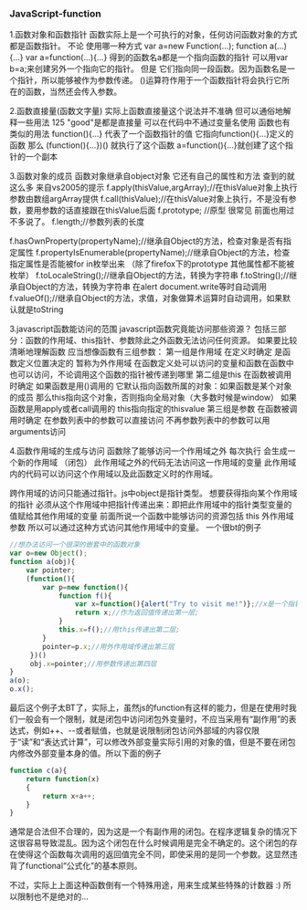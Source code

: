 ### JavaScript-function

1.函数对象和函数指针
函数实际上是一个可执行的对象，任何访问函数对象的方式都是函数指针。
不论 使用哪一种方式
var a=new Function(...);
function a(...){...}
var a=function(...){...}
得到的函数名a都是一个指向函数的指针 可以用var b=a;来创建另外一个指向它的指针。
但是 它们指向同一段函数。因为函数名是一个指针，所以能够被作为参数传递。
()运算符作用于一个函数指针将会执行它所在的函数，当然还会传入参数。


2.函数直接量(函数文字量)
实际上函数直接量这个说法并不准确 但可以通俗地解释一些用法
125 "good"是都是直接量 可以在代码中不通过变量名使用 函数也有类似的用法
function(){...} 代表了一个函数指针的值 它指向function(){...}定义的函数
那么 (function(){...})() 就执行了这个函数 a=function(){...}就创建了这个指针的一个副本

3.函数对象的成员 
函数对象继承自object对象 它还有自己的属性和方法
查到的就这么多 来自vs2005的提示
f.apply(thisValue,argArray);//在thisValue对象上执行 参数由数组argArray提供
f.call(thisValue);//在thisValue对象上执行，不是没有参数，要用参数的话直接跟在thisValue后面
f.prototype; //原型 很常见 前面也用过 不多说了。 
f.length;//参数列表的长度

f.hasOwnProperty(propertyName);//继承自Object的方法，检查对象是否有指定属性
f.propertyIsEnumerable(propertyName);//继承自Object的方法，检查指定属性是否能被for in枚举出来 （除了firefox下的prototype 其他属性都不能被枚举）
f.toLocaleString();//继承自Object的方法，转换为字符串
f.toString();//继承自Object的方法，转换为字符串 在alert document.write等时自动调用
f.valueOf();//继承自Object的方法，求值，对象做算术运算时自动调用，如果默认就是toString 

3.javascript函数能访问的范围
javascript函数究竟能访问那些资源？ 包括三部分：函数的作用域、this指针、参数除此之外函数无法访问任何资源。
如果要比较清晰地理解函数 应当想像函数有三组参数：
第一组是作用域 在定义时确定 是函数定义位置决定的 暂称为外作用域 在函数定义处可以访问的变量和函数在函数中也可以访问，不论调用这个函数的指针被传递到哪里
第二组是this 在函数被调用时确定 
  如果函数是用()调用的  它默认指向函数所属的对象：如果函数是某个对象的成员 那么this指向这个对象，否则指向全局对象（大多数时候是window）
  如果函数是用apply或者call调用的 this指向指定的thisvalue
第三组是参数 在函数被调用时确定 在参数列表中的参数可以直接访问 不再参数列表中的参数可以用arguments访问

4.函数作用域的生成与访问
函数除了能够访问一个作用域之外 每次执行 会生成一个新的作用域 （闭包）
此作用域之外的代码无法访问这一作用域的变量 此作用域内的代码可以访问这个作用域以及此函数定义时的作用域。

跨作用域的访问只能通过指针。js中object是指针类型。
想要获得指向某个作用域的指针 必须从这个作用域中把指针传递出来：即把此作用域中的指针类型变量的值赋给其他作用域的变量
前面所说一个函数中能够访问的资源包括 this 外作用域 参数 所以可以通过这种方式访问其他作用域中的变量。
一个很bt的例子

```javascript
//想办法访问一个很深的嵌套中的函数对象
var o=new Object();
function a(obj){
    var pointer;
    (function(){
        var p=new function(){
            function f(){
                var x=function(){alert("Try to visit me!")};//x是一个指针                         
                return x;//作为返回值传递出第一层;            
            }
            this.x=f();//用this传递出第二层;
        }
        pointer=p.x;//用外作用域传递出第三层
     })()
     obj.x=pointer;//用参数传递出第四层
}
a(o);
o.x();
```

最后这个例子太BT了，实际上，虽然js的function有这样的能力，但是在使用时我们一般会有一个限制，就是闭包中访问闭包外变量时，不应当采用有“副作用”的表达式，例如++、--或者赋值，也就是说限制闭包访问外部域的内容仅限于“读”和“表达式计算”，可以修改外部变量实际引用的对象的值，但是不要在闭包内修改外部变量本身的值。所以下面的例子

```javascript
function c(a){
    return function(x)
    {
        return x+a++;
    }
}
```

通常是合法但不合理的，因为这是一个有副作用的闭包。在程序逻辑复杂的情况下这很容易导致混乱。因为这个闭包在什么时候调用是完全不确定的。这个闭包的存在使得这个函数每次调用的返回值完全不同，即使采用的是同一个参数。这显然违背了functional“公式化”的基本原则。

不过，实际上上面这种函数倒有一个特殊用途，用来生成某些特殊的计数器 :)
所以限制也不是绝对的...